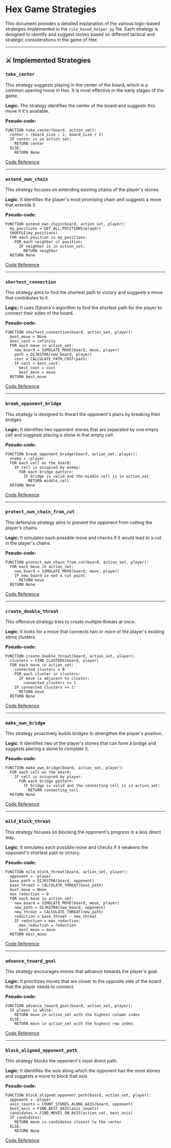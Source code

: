 # Hex Game Strategies

This document provides a detailed explanation of the various logic-based strategies implemented in the `rule_based_helper.py` file. Each strategy is designed to identify and suggest moves based on different tactical and strategic considerations in the game of Hex.

-----

## ⚔️ Implemented Strategies

### `take_center`

This strategy suggests playing in the center of the board, which is a common opening move in Hex. It is most effective in the early stages of the game.

**Logic:**
The strategy identifies the center of the board and suggests this move if it's available.

**Pseudo-code:**

```
FUNCTION take_center(board, action_set):
  center = (board_size / 2, board_size / 2)
  IF center is in action_set:
    RETURN center
  ELSE:
    RETURN None
```

[Code Reference](https://github.com/HackXIt/REIL-hex-game/blob/main/src/reil_hex_game/agents/rule_based_helper.py#L549)

-----

### `extend_own_chain`

This strategy focuses on extending existing chains of the player's stones.

**Logic:**
It identifies the player's most promising chain and suggests a move that extends it.

**Pseudo-code:**

```
FUNCTION extend_own_chain(board, action_set, player):
  my_positions = GET_ALL_POSITIONS(player)
  SHUFFLE(my_positions)
  FOR each position in my_positions:
    FOR each neighbor of position:
      IF neighbor is in action_set:
        RETURN neighbor
  RETURN None
```

[Code Reference](https://github.com/HackXIt/REIL-hex-game/blob/main/src/reil_hex_game/agents/rule_based_helper.py#L570)

-----

### `shortest_connection`

This strategy aims to find the shortest path to victory and suggests a move that contributes to it.

**Logic:**
It uses Dijkstra's algorithm to find the shortest path for the player to connect their sides of the board.

**Pseudo-code:**

```
FUNCTION shortest_connection(board, action_set, player):
  best_move = None
  best_cost = infinity
  FOR each move in action_set:
    new_board = SIMULATE_MOVE(board, move, player)
    path = DIJKSTRA(new_board, player)
    cost = CALCULATE_PATH_COST(path)
    IF cost < best_cost:
      best_cost = cost
      best_move = move
  RETURN best_move
```

[Code Reference](https://github.com/HackXIt/REIL-hex-game/blob/main/src/reil_hex_game/agents/rule_based_helper.py#L611)

-----

### `break_opponent_bridge`

This strategy is designed to thwart the opponent's plans by breaking their bridges.

**Logic:**
It identifies two opponent stones that are separated by one empty cell and suggests placing a stone in that empty cell.

**Pseudo-code:**

```
FUNCTION break_opponent_bridge(board, action_set, player):
  enemy = -player
  FOR each cell on the board:
    IF cell is occupied by enemy:
      FOR each bridge pattern:
        IF bridge is valid and the middle cell is in action_set:
          RETURN middle_cell
  RETURN None
```

[Code Reference](https://github.com/HackXIt/REIL-hex-game/blob/main/src/reil_hex_game/agents/rule_based_helper.py#L635)

-----

### `protect_own_chain_from_cut`

This defensive strategy aims to prevent the opponent from cutting the player's chains.

**Logic:**
It simulates each possible move and checks if it would lead to a cut in the player's chains.

**Pseudo-code:**

```
FUNCTION protect_own_chain_from_cut(board, action_set, player):
  FOR each move in action_set:
    new_board = SIMULATE_MOVE(board, move, player)
    IF new_board is not a cut point:
      RETURN move
  RETURN None
```

[Code Reference](https://github.com/HackXIt/REIL-hex-game/blob/main/src/reil_hex_game/agents/rule_based_helper.py#L671)

-----

### `create_double_threat`

This offensive strategy tries to create multiple threats at once.

**Logic:**
It looks for a move that connects two or more of the player's existing stone clusters.

**Pseudo-code:**

```
FUNCTION create_double_threat(board, action_set, player):
  clusters = FIND_CLUSTERS(board, player)
  FOR each move in action_set:
    connected_clusters = 0
    FOR each cluster in clusters:
      IF move is adjacent to cluster:
        connected_clusters += 1
    IF connected_clusters >= 2:
      RETURN move
  RETURN None
```

[Code Reference](https://github.com/HackXIt/REIL-hex-game/blob/main/src/reil_hex_game/agents/rule_based_helper.py#L697)

-----

### `make_own_bridge`

This strategy proactively builds bridges to strengthen the player's position.

**Logic:**
It identifies two of the player's stones that can form a bridge and suggests placing a stone to complete it.

**Pseudo-code:**

```
FUNCTION make_own_bridge(board, action_set, player):
  FOR each cell on the board:
    IF cell is occupied by player:
      FOR each bridge pattern:
        IF bridge is valid and the connecting cell is in action_set:
          RETURN connecting_cell
  RETURN None
```

[Code Reference](https://github.com/HackXIt/REIL-hex-game/blob/main/src/reil_hex_game/agents/rule_based_helper.py#L745)

-----

### `mild_block_threat`

This strategy focuses on blocking the opponent's progress in a less direct way.

**Logic:**
It simulates each possible move and checks if it weakens the opponent's shortest path to victory.

**Pseudo-code:**

```
FUNCTION mild_block_threat(board, action_set, player):
  opponent = -player
  base_path = DIJKSTRA(board, opponent)
  base_threat = CALCULATE_THREAT(base_path)
  best_move = None
  max_reduction = 0
  FOR each move in action_set:
    new_board = SIMULATE_MOVE(board, move, player)
    new_path = DIJKSTRA(new_board, opponent)
    new_threat = CALCULATE_THREAT(new_path)
    reduction = base_threat - new_threat
    IF reduction > max_reduction:
      max_reduction = reduction
      best_move = move
  RETURN best_move
```

[Code Reference](https://github.com/HackXIt/REIL-hex-game/blob/main/src/reil_hex_game/agents/rule_based_helper.py#L793)

-----

### `advance_toward_goal`

This strategy encourages moves that advance towards the player's goal.

**Logic:**
It prioritizes moves that are closer to the opposite side of the board that the player needs to connect.

**Pseudo-code:**

```
FUNCTION advance_toward_goal(board, action_set, player):
  IF player is white:
    RETURN move in action_set with the highest column index
  ELSE:
    RETURN move in action_set with the highest row index
```

[Code Reference](https://github.com/HackXIt/REIL-hex-game/blob/main/src/reil_hex_game/agents/rule_based_helper.py#L836)

-----

### `block_aligned_opponent_path`

This strategy blocks the opponent's most direct path.

**Logic:**
It identifies the axis along which the opponent has the most stones and suggests a move to block that axis.

**Pseudo-code:**

```
FUNCTION block_aligned_opponent_path(board, action_set, player):
  opponent = -player
  axis_counts = COUNT_STONES_ALONG_AXIS(board, opponent)
  best_axis = FIND_BEST_AXIS(axis_counts)
  candidates = FIND_MOVES_ON_AXIS(action_set, best_axis)
  IF candidates:
    RETURN move in candidates closest to the center
  ELSE:
    RETURN None
```

[Code Reference](https://github.com/HackXIt/REIL-hex-game/blob/main/src/reil_hex_game/agents/rule_based_helper.py#L857)